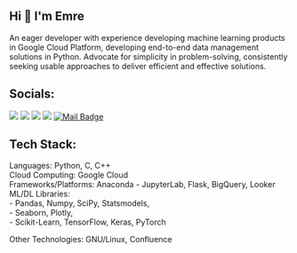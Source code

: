
## **Hi 👋 I'm Emre**

An eager developer with experience developing machine learning products in Google Cloud Platform, developing end-to-end data management solutions in Python. Advocate for simplicity in problem-solving, consistently seeking usable approaches to deliver efficient and effective solutions.



## Socials:
[![](https://img.shields.io/badge/-Linkedin-506FA4?style=for-the-badge&logo=linkedin&logoColor=white)](https://www.linkedin.com/in/yesilyurtemre/)
[![](https://img.shields.io/badge/-twitter-5671A0?style=for-the-badge&logo=twitter&logoColor=white)](https://twitter.com/yesilyurttemre)
[![](https://img.shields.io/badge/-Kaggle-5C739B?style=for-the-badge&logo=kaggle&logoColor=white)](https://www.kaggle.com/yesilyurttemre)
[![](https://img.shields.io/badge/-Medium-627697?style=for-the-badge&logo=medium&logoColor=white)](https://medium.com/@emreyesilyurt)
[![Mail Badge](https://img.shields.io/badge/-GMAIL-687892?style=for-the-badge&logo=gmail&logoColor=white)](mailto:emre@yesilyurt.dev)

## Tech Stack:
Languages: Python, C, C++ <br>
Cloud Computing: Google Cloud <br>
Frameworks/Platforms: Anaconda - JupyterLab, Flask, BigQuery, Looker <br>
ML/DL Libraries:<br>
                - Pandas, Numpy, SciPy, Statsmodels, <br>
                - Seaborn, Plotly, <br>
                - Scikit-Learn, TensorFlow, Keras, PyTorch <br>

Other Technologies: GNU/Linux, Confluence <br>
